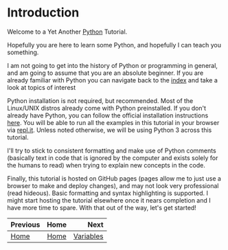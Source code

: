 # Introduction

Welcome to a Yet Another [Python](https://www.python.org) Tutorial.

Hopefully you are here to learn some Python, and hopefully I can teach you something.

I am not going to get into the history of Python or programming in general, and am going to assume that you are an absolute beginner. If you are already familiar with Python you can navigate back to the [index](index.md) and take a look at topics of interest

Python installation is not required, but recommended. Most of the Linux/UNIX distros already come with Python preinstalled. If you don't already have Python, you can follow the official installation instructions [here](https://www.python.org/about/gettingstarted/). You will be able to run all the examples in this tutorial in your browser via [repl.it](https://repl.it/languages/python3). Unless noted otherwise, we will be using Python 3 across this tutorial.

I'll try to stick to consistent formatting and make use of Python comments (basically text in code that is ignored by the computer and exists solely for the humans to read) when trying to explain new concepts in the code.

Finally, this tutorial is hosted on GitHub pages (pages allow me to just use a browser to make and deploy changes), and may not look very professional (read hideous). Basic formatting and syntax highlighting is supported. I might start hosting the tutorial elsewhere once it nears completion and I have more time to spare. With that out of the way, let's get started!


| Previous         | Home              | Next                      |
|:-----------------|:-----------------:|--------------------------:|
| [Home](index.md) | [Home](index.md)  | [Variables](variables.md) |
